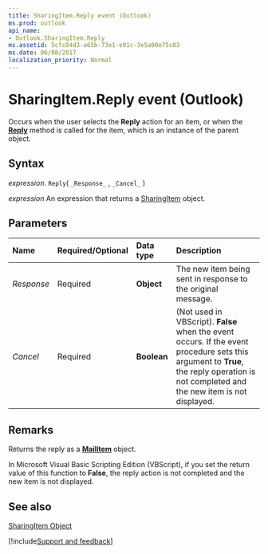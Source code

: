 ```yaml
---
title: SharingItem.Reply event (Outlook)
ms.prod: outlook
api_name:
- Outlook.SharingItem.Reply
ms.assetid: 5cfc04d3-a65b-73e1-e91c-3e5a90e75c03
ms.date: 06/08/2017
localization_priority: Normal
---
```



# SharingItem.Reply event (Outlook)

Occurs when the user selects the  **Reply** action for an item, or when the **[Reply](Outlook.SharingItem.Reply(method).md)** method is called for the item, which is an instance of the parent object.


## Syntax

_expression_. `Reply`( `_Response_` , `_Cancel_` )

 _expression_ An expression that returns a [SharingItem](Outlook.SharingItem.md) object.


## Parameters



|Name|Required/Optional|Data type|Description|
|:-----|:-----|:-----|:-----|
| _Response_|Required| **Object**|The new item being sent in response to the original message.|
| _Cancel_|Required| **Boolean**|(Not used in VBScript).  **False** when the event occurs. If the event procedure sets this argument to **True**, the reply operation is not completed and the new item is not displayed.|

## Remarks

Returns the reply as a  **[MailItem](Outlook.MailItem.md)** object.

In Microsoft Visual Basic Scripting Edition (VBScript), if you set the return value of this function to  **False**, the reply action is not completed and the new item is not displayed.


## See also


[SharingItem Object](Outlook.SharingItem.md)

[!include[Support and feedback](~/includes/feedback-boilerplate.md)]